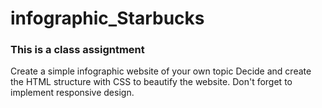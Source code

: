 # infographic_Starbucks
<h3>This is a class assigntment</h3>
<p>Create a simple infographic website of your own topic
Decide and create the HTML structure with CSS to beautify the website.
Don't forget to implement responsive design.</P>
